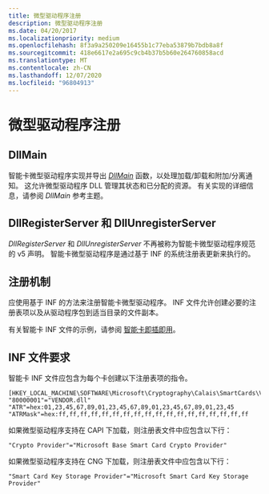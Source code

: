```yaml
---
title: 微型驱动程序注册
description: 微型驱动程序注册
ms.date: 04/20/2017
ms.localizationpriority: medium
ms.openlocfilehash: 8f3a9a250209e16455b1c77eba53879b7bdb8a8f
ms.sourcegitcommit: 418e6617e2a695c9cb4b37b5b60e264760858acd
ms.translationtype: MT
ms.contentlocale: zh-CN
ms.lasthandoff: 12/07/2020
ms.locfileid: "96804913"
---
```

# <a name="minidriver-registration"></a>微型驱动程序注册


## <a name="span-iddllmainspanspan-iddllmainspanspan-iddllmainspandllmain"></a><span id="DllMain"></span><span id="dllmain"></span><span id="DLLMAIN"></span>DllMain


智能卡微型驱动程序实现并导出 [*DllMain*](/windows/desktop/Dlls/dllmain) 函数，以处理加载/卸载和附加/分离通知。 这允许微型驱动程序 DLL 管理其状态和已分配的资源。 有关实现的详细信息，请参阅 *DllMain* 参考主题。

## <a name="span-iddllregisterserver_and_dllunregisterserverspanspan-iddllregisterserver_and_dllunregisterserverspanspan-iddllregisterserver_and_dllunregisterserverspandllregisterserver-and-dllunregisterserver"></a><span id="DllRegisterServer_and_DllUnregisterServer"></span><span id="dllregisterserver_and_dllunregisterserver"></span><span id="DLLREGISTERSERVER_AND_DLLUNREGISTERSERVER"></span>DllRegisterServer 和 DllUnregisterServer


*DllRegisterServer* 和 *DllUnregisterServer* 不再被称为智能卡微型驱动程序规范的 v5 声明。 智能卡微型驱动程序是通过基于 INF 的系统注册表更新来执行的。

## <a name="span-id_registration_mechanismsspanspan-id_registration_mechanismsspanspan-id_registration_mechanismsspan-registration-mechanisms"></a><span id="_Registration_Mechanisms"></span><span id="_registration_mechanisms"></span><span id="_REGISTRATION_MECHANISMS"></span> 注册机制


应使用基于 INF 的方法来注册智能卡微型驱动程序。 INF 文件允许创建必要的注册表项以及从驱动程序包到适当目录的文件副本。

有关智能卡 INF 文件的示例，请参阅 [智能卡即插即用](smart-card-plug-and-play.md)。

## <a name="span-idinf_file_requirementsspanspan-idinf_file_requirementsspanspan-idinf_file_requirementsspaninf-file-requirements"></a><span id="INF_File_Requirements"></span><span id="inf_file_requirements"></span><span id="INF_FILE_REQUIREMENTS"></span>INF 文件要求


智能卡 INF 文件应包含为每个卡创建以下注册表项的指令。

``` syntax
[HKEY_LOCAL_MACHINE\SOFTWARE\Microsoft\Cryptography\Calais\SmartCards\VENDORCARDNAME]
"80000001"="VENDOR.dll"
"ATR"=hex:01,23,45,67,89,01,23,45,67,89,01,23,45,67,89,01,23,45
"ATRMask"=hex:ff,ff,ff,ff,ff,ff,ff,ff,ff,ff,ff,ff,ff,ff,ff,ff,ff,ff
```

如果微型驱动程序支持在 CAPI 下加载，则注册表文件中应包含以下行：

``` syntax
"Crypto Provider"="Microsoft Base Smart Card Crypto Provider"
```

如果微型驱动程序支持在 CNG 下加载，则注册表文件中应包含以下行：

``` syntax
"Smart Card Key Storage Provider"="Microsoft Smart Card Key Storage Provider"
```

 

